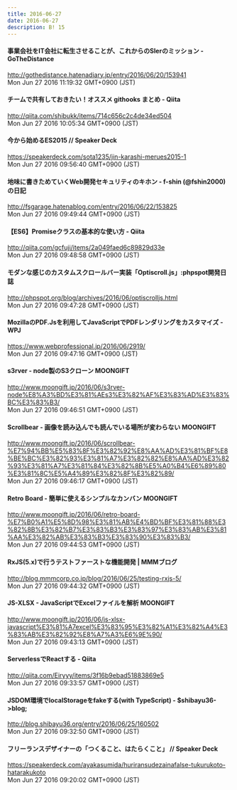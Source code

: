 ```yaml
---
title: 2016-06-27
date: 2016-06-27
description: B! 15
---
```


#### 事業会社をIT会社に転生させることが、これからのSIerのミッション - GoTheDistance
http://gothedistance.hatenadiary.jp/entry/2016/06/20/153941<br>
Mon Jun 27 2016 11:19:32 GMT+0900 (JST)<br>


#### チームで共有しておきたい！オススメ githooks まとめ - Qiita
http://qiita.com/shibukk/items/714c656c2c4de34ed504<br>
Mon Jun 27 2016 10:05:34 GMT+0900 (JST)<br>


#### 今から始めるES2015 // Speaker Deck
https://speakerdeck.com/sota1235/jin-karashi-merues2015-1<br>
Mon Jun 27 2016 09:56:40 GMT+0900 (JST)<br>


#### 地味に書きためていくWeb開発セキュリティのキホン - f-shin (@fshin2000) の日記
http://fsgarage.hatenablog.com/entry/2016/06/22/153825<br>
Mon Jun 27 2016 09:49:44 GMT+0900 (JST)<br>


#### 【ES6】Promiseクラスの基本的な使い方 - Qiita
http://qiita.com/gcfuji/items/2a049faed6c89829d33e<br>
Mon Jun 27 2016 09:48:58 GMT+0900 (JST)<br>


#### モダンな感じのカスタムスクロールバー実装「Optiscroll.js」:phpspot開発日誌
http://phpspot.org/blog/archives/2016/06/optiscrolljs.html<br>
Mon Jun 27 2016 09:47:28 GMT+0900 (JST)<br>


#### MozillaのPDF.Jsを利用してJavaScriptでPDFレンダリングをカスタマイズ - WPJ
https://www.webprofessional.jp/2016/06/2919/<br>
Mon Jun 27 2016 09:47:16 GMT+0900 (JST)<br>


#### s3rver - node製のS3クローン MOONGIFT
http://www.moongift.jp/2016/06/s3rver-node%E8%A3%BD%E3%81%AEs3%E3%82%AF%E3%83%AD%E3%83%BC%E3%83%B3/<br>
Mon Jun 27 2016 09:46:51 GMT+0900 (JST)<br>


#### Scrollbear - 画像を読み込んでも読んでいる場所が変わらない MOONGIFT
http://www.moongift.jp/2016/06/scrollbear-%E7%94%BB%E5%83%8F%E3%82%92%E8%AA%AD%E3%81%BF%E8%BE%BC%E3%82%93%E3%81%A7%E3%82%82%E8%AA%AD%E3%82%93%E3%81%A7%E3%81%84%E3%82%8B%E5%A0%B4%E6%89%80%E3%81%8C%E5%A4%89%E3%82%8F%E3%82%89/<br>
Mon Jun 27 2016 09:46:17 GMT+0900 (JST)<br>


#### Retro Board - 簡単に使えるシンプルなカンバン MOONGIFT
http://www.moongift.jp/2016/06/retro-board-%E7%B0%A1%E5%8D%98%E3%81%AB%E4%BD%BF%E3%81%88%E3%82%8B%E3%82%B7%E3%83%B3%E3%83%97%E3%83%AB%E3%81%AA%E3%82%AB%E3%83%B3%E3%83%90%E3%83%B3/<br>
Mon Jun 27 2016 09:44:53 GMT+0900 (JST)<br>


#### RxJS(5.x)で行うテストファーストな機能開発 | MMMブログ
http://blog.mmmcorp.co.jp/blog/2016/06/25/testing-rxjs-5/<br>
Mon Jun 27 2016 09:44:32 GMT+0900 (JST)<br>


#### JS-XLSX - JavaScriptでExcelファイルを解析 MOONGIFT
http://www.moongift.jp/2016/06/js-xlsx-javascript%E3%81%A7excel%E3%83%95%E3%82%A1%E3%82%A4%E3%83%AB%E3%82%92%E8%A7%A3%E6%9E%90/<br>
Mon Jun 27 2016 09:43:13 GMT+0900 (JST)<br>


#### ServerlessでReactする - Qiita
http://qiita.com/Eiryyy/items/3f16b9ebad51883869e5<br>
Mon Jun 27 2016 09:33:57 GMT+0900 (JST)<br>


#### JSDOM環境でlocalStorageをfakeする(with TypeScript) - $shibayu36->blog;
http://blog.shibayu36.org/entry/2016/06/25/160502<br>
Mon Jun 27 2016 09:32:50 GMT+0900 (JST)<br>


#### フリーランスデザイナーの「つくること、はたらくこと」 // Speaker Deck
https://speakerdeck.com/ayakasumida/huriransudezainafalse-tukurukoto-hatarakukoto<br>
Mon Jun 27 2016 09:20:02 GMT+0900 (JST)<br>


